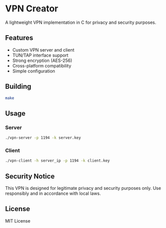 # VPN Creator

A lightweight VPN implementation in C for privacy and security purposes.

## Features

- Custom VPN server and client
- TUN/TAP interface support
- Strong encryption (AES-256)
- Cross-platform compatibility
- Simple configuration

## Building

```bash
make
```

## Usage

### Server
```bash
./vpn-server -p 1194 -k server.key
```

### Client
```bash
./vpn-client -h server_ip -p 1194 -k client.key
```

## Security Notice

This VPN is designed for legitimate privacy and security purposes only. Use responsibly and in accordance with local laws.

## License

MIT License